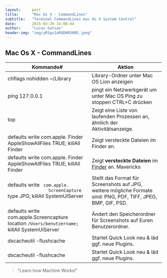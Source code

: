 ```yaml
---
layout:     post
title:      "Mac Os X - CommandLines"
subtitle:   "Terminal CommandLines mac Os X System Control"
date:       2015-03-29 14:00:44
author:     "Lucas Gatsas"
header-img: "img/yR1gv2aRQDHN36RE.jpeg"
---
```

<h2 class="section-heading"><strong> Mac Os X - CommandLines</strong> </h2>

      
<table class="table">
        <thead>
          <tr>
            <th>Kommando#</th>
            <th>Aktion</th>
          </tr>
        </thead>
        <tbody>
          <tr>
            <td>chflags nohidden ~/Library</td>
            <td>Library-Ordner unter Mac OS Lion anzeigen</td>
          </tr>
          <tr>
            <td>ping 127.0.0.1</td>
            <td>pingt ein Netzwerkgerät
um unter Mac OS Ping zu stoppen CTRL+C drücken</td>
          </tr>
          <tr>
            <td>top</td>
            <td>Zeigt eine Liste von laufenden Prozessen an, ähnlich der Aktivitätsanzeige.</td>
          </tr>
          <tr>
            <td>defaults write com.apple.
            	Finder AppleShowAllFiles TRUE; killAll Finder</td>
            <td>Zeigt versteckte Dateien im Finder an.</td>
          </tr>
          <tr>
            <td>defaults write com.apple.
            	Finder AppleShowAllFiles TRUE; killAll Finder</td>
<td>Zeigt <strong>versteckte Dateien</strong> im <a href="https://spaceg.github.io/" title="Mac Explorer - Finder">Finder</a> an. <span title="eingeführt in OS X Lion" class="label label-info">Mavericks</span></td>          </tr>
    	<tr>
            <td>defaults write <code> com.apple.
            	ScreenCapture </code> type JPG; killAll SystemUIServer</td>
            <td>Stellt das Format für Screenshots auf JPG, weitere mögliche Formate sind: PNG, PDF, TIFF, JPEG, BMP, GIF, PSD.</td>
          </tr>
           <td>defaults write com.apple.Screencapture location <code>/Users/benutzername; </code> killAll SystemUIServer
           </td>
            <td>Ändert den Speicherordner für Screenshots auf Euren Benutzerordner.</td>
          </tr>
           <tr>
            <td>dscacheutil -flushcache</td>
            <td>Startet Quick Look neu & läd ggf. neue Plugins.</td>
          </tr>
               <tr>
            <td>dscacheutil -flushcache</td>
            <td>Startet Quick Look neu & läd ggf. neue Plugins.</td>
          </tr>
        </tbody>
      </table>



<blockquote>
	"Learn how Machine Works!"
</blockquote>